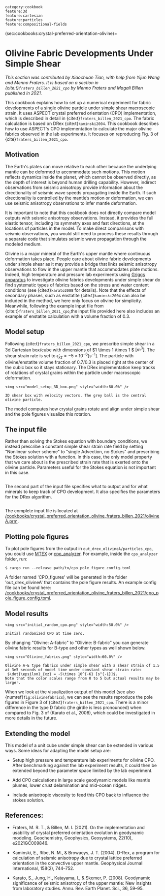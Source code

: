 ```{tags}
category:cookbook
feature:3d
feature:cartesian
feature:particles
feature:compositional-fields
```

(sec:cookbooks:crystal-preferred-orientation-olivine)=
# Olivine Fabric Developments Under Simple Shear

*This section was contributed by Xiaochuan Tian, with help from Yijun Wang and Menno Fraters. It is
based on a section in {cite:t}`fraters_billen_2021_cpo`
by Menno Fraters and Magali Billen published in 2021.*

This cookbook explains how to set up a numerical experiment for fabric
developments of a single olivine particle under simple shear macroscopic strain.
It uses ASPECT
crystal preferred orientation (CPO) implementation, which is described in detail in
{cite:t}`fraters_billen_2021_cpo`.
The fabric calculation is based on DRex {cite:t}`kaminski2004`.
This cookbook describes how to use ASPECT's CPO implementation to calculate the major
olivine fabrics observed in the lab experiments. It focuses on reproducing Fig. 3
of {cite}`fraters_billen_2021_cpo`.

## Motivation
The Earth's plates can move relative to each other because the underlying mantle
can be deformed to accommodate such motions.
This motion reflects dynamics inside the planet, which cannot be observed directly, as the depth of interest is beyond human drilling capability. However, indirect observations from seismic anisotropy provide information about the directionality of seismic wave speeds propagating inside the Earth. If such directionality is controlled by the mantle’s motion or deformation, we can use seismic anisotropy observations to infer mantle deformation.

It is important to note that this cookbook does not directly compare model outputs with seismic anisotropy observations. Instead, it provides the full elastic tensor, including its symmetry axes and fast directions, at the locations of particles in the model. To make direct comparisons with seismic observations, you would still need to process these results through a separate code that simulates seismic wave propagation through the modeled medium.

Olivine is a major mineral of the Earth's upper mantle where continuous deformation
takes place. People care about olivine fabric developments under simple shear as it may
provide a bridge that links seismic anisotropy observations to flow in the upper mantle that accommodates plate motions. Indeed, high temperature and pressure lab experiments using [Griggs apparatus](https://en.wikipedia.org/wiki/Griggs_apparatus) to investigate olivine fabrics developments under simple shear do find systematic types of fabrics based on the stress and water content conditions (see {cite:t}`karato2008` for details). Note that the effects of secondary phases, such as enstatite  {cite:t}`kaminski2004` can also be included in the method, we here only focus on olivine for simplicity. Meanwhile, following the example input file from {cite:t}`fraters_billen_2021_cpo`,the input file provided here also includes an example of enstatite calculation with a volume fraction of 0.3.

## Model setup

Following {cite:t}`fraters_billen_2021_cpo`, we prescribe simple shear in a 3d Cartesian box/cube
with dimensions of $1 \times 1 \times 1 $ $[m^3]$. The shear strain rate is set to
$\dot{\epsilon}_{xz} = -5\times 10^{-6} [s^{-1}]$. The particle with olivine/enstatite volume fraction of 0.7/0.3 is placed
right at the center of the cubic box so it stays stationary. The DRex implementation
keep tracks of rotations of crystal grains within the particle under macroscopic deformation.

```{figure-md} fig:model_setup_3D_box
<img src="model_setup_3D_box.png" style="width:80.0%" />

3D shear box with velocity vectors. The grey ball is the central olivine particle.
```

The model computes how crystal grains rotate and align under simple shear and the pole figures visualize this rotation.

## The input file

Rather than solving the Stokes equation with boundary conditions, we instead prescribe
a constant simple shear strain rate field by setting "Nonlinear solver scheme" to
"single Advection, no Stokes" and
prescribing the Stokes solution with a function. In this case, the only model property that we care about is the prescribed strain rate that is exerted onto the olivine particle. Parameters useful for the Stokes equation is not important in this case.

```{literalinclude} prescribe_stokes.part.prm
```

The second part of the input file specifies what to output and for what minerals to keep track of
CPO development. It also specifies the parameters for the DRex algorithm.

```{literalinclude} cpo.part.prm
```

The complete input file is located at
[/cookbooks/crystal_preferred_orientation_olivine_fraters_billen_2021/olivineA.prm](../olivineA.prm).

## Plotting pole figures
To plot pole figures from the output in `out_drex_olivineA/particles_cpo`, you could use [MTEX](https://mtex-toolbox.github.io/) or [cpo_analyzer](https://github.com/MFraters/cpo_analyzer.git). For example, inside the `cpo_analyzer` folder, run:
```{code-block} console
$ cargo run --release path/to/cpo_pole_figure_config.toml
```
A folder named 'CPO_figures' will be generated in the folder 'out_drex_olivineA' that contains the pole figure results.  An example config file can be found here: [/cookbooks/crystal_preferred_orientation_olivine_fraters_billen_2021/cpo_pole_figure_config.toml](./cpo_pole_figure_config.toml).

## Model results
```{figure-md} fig:initCPO
<img src="initial_random_cpo.png" style="width:50.0%" />

Initial randomized CPO at time zero.
```
By changing "Olivine: A-fabric" to "Olivine: B-fabric" you can generate olivine fabric results for B-type and other types as well shown below.

```{figure-md} fig:olivinefabrics
<img src="Olivine_fabrics.png" style="width:60.0%" />

Olivine A-E type fabrics under simple shear with a shear strain of 1.5
at 3e5 seconds of model time under constant shear strain rate:
 $\dot{\epsilon}_{xz} = -5\times 10^{-6} [s^{-1}]$.
Note that the color scales range from 0 to 5 but actual results may be larger.
```

When we look at the visualization output of this model (see also
{numref}`fig:olivinefabrics`), we can see the results reproduce the pole figures in Figure 3 of {cite:t}`fraters_billen_2021_cpo`. There is a minor difference in the type D fabric (the girdle is less pronounced) when compared to Fig. 3 of (Karato et al., 2008), which could be investigated in more details in the future.

## Extending the model

This model of a unit cube under simple shear can be extended in various ways.
Some ideas for adapting the model setup are:

-   Setup high pressure and temperature lab experiments for olivine CPO.
    After benchmarking against the lab experiment results, it could then be
    extended beyond the parameter space limited by the lab experiment.

-   Add CPO calculations in large scale geodynamic models like mantle plumes,
    lower crust delamination and mid-ocean ridges.

-   Include anisotropic viscosity to feed this CPO back to influence the stokes solution.

## References:
- Fraters, M. R. T., & Billen, M. I. (2021).
On the implementation and usability of crystal preferred orientation evolution in geodynamic modeling. Geochemistry, Geophysics, Geosystems, 22(10), e2021GC009846.

- Kaminski, E., Ribe, N. M., & Browaeys, J. T. (2004).
D-Rex, a program for calculation of seismic anisotropy due to crystal lattice preferred orientation in the convective upper mantle. Geophysical Journal International, 158(2), 744–752.

- Karato, S., Jung, H., Katayama, I., & Skemer, P. (2008).
Geodynamic significance of seismic anisotropy of the upper mantle: New insights from laboratory studies. Annu. Rev. Earth Planet. Sci., 36, 59–95.
